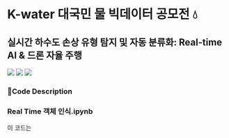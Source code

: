 # K-water 대국민 물 빅데이터 공모전 💧
## 실시간 하수도 손상 유형 탐지 및 자동 분류화: Real-time AI & 드론 자율 주행

<div align="left">
   <img src="https://img.shields.io/badge/Python-3776AB?style=flat-square&logo=Python&logoColor=white"/>
   <img src="https://img.shields.io/badge/Ultralytics-024DA1?style=flat-square&logo=Ultralytics&logoColor=white"/>
   <img src="https://img.shields.io/badge/Jupyter-F37626?style=flat-square&logo=Jupyter&logoColor=white"/>
</div>

### 📄Code Description
### Real Time 객체 인식.ipynb
이 코드는
